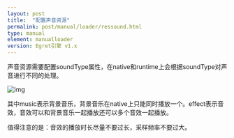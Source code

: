 ```yaml
---
layout: post
title:  "配置声音资源"
permalink: post/manual/loader/ressound.html
type: manual
element: manualloader
version: Egret引擎 v1.x
---
```



声音资源需要配置soundType属性，在native和runtime上会根据soundType对声音进行不同的处理。

![img]({{site.baseurl}}/assets/img/soundType.jpg)

其中music表示背景音乐，背景音乐在native上只能同时播放一个。effect表示音效，音效可以和背景音乐一起播放还可以多个音效一起播放。

值得注意的是：音效的播放时长尽量不要过长，采样频率不要过大。